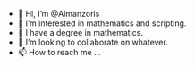 - 👋 Hi, I’m @Almanzoris
- 👀 I’m interested in mathematics and scripting.
- 🌱 I have a degree in mathematics.
- 💞️ I’m looking to collaborate on whatever.
- 📫 How to reach me ...

<!---
Almanzoris/Almanzoris is a ✨ special ✨ repository because its `README.md` (this file) appears on your GitHub profile.
You can click the Preview link to take a look at your changes.
--->
